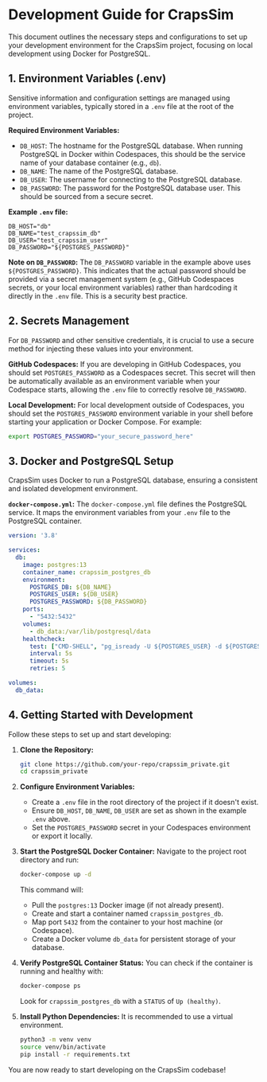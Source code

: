 # Development Guide for CrapsSim

This document outlines the necessary steps and configurations to set up your development environment for the CrapsSim project, focusing on local development using Docker for PostgreSQL.

## 1. Environment Variables (.env)

Sensitive information and configuration settings are managed using environment variables, typically stored in a `.env` file at the root of the project.

**Required Environment Variables:**

*   `DB_HOST`: The hostname for the PostgreSQL database. When running PostgreSQL in Docker within Codespaces, this should be the service name of your database container (e.g., `db`).
*   `DB_NAME`: The name of the PostgreSQL database.
*   `DB_USER`: The username for connecting to the PostgreSQL database.
*   `DB_PASSWORD`: The password for the PostgreSQL database user. This should be sourced from a secure secret.

**Example `.env` file:**

```
DB_HOST="db"
DB_NAME="test_crapssim_db"
DB_USER="test_crapssim_user"
DB_PASSWORD="${POSTGRES_PASSWORD}"
```

**Note on `DB_PASSWORD`:**
The `DB_PASSWORD` variable in the example above uses `${POSTGRES_PASSWORD}`. This indicates that the actual password should be provided via a secret management system (e.g., GitHub Codespaces secrets, or your local environment variables) rather than hardcoding it directly in the `.env` file. This is a security best practice.

## 2. Secrets Management

For `DB_PASSWORD` and other sensitive credentials, it is crucial to use a secure method for injecting these values into your environment.

**GitHub Codespaces:**
If you are developing in GitHub Codespaces, you should set `POSTGRES_PASSWORD` as a Codespaces secret. This secret will then be automatically available as an environment variable when your Codespace starts, allowing the `.env` file to correctly resolve `DB_PASSWORD`.

**Local Development:**
For local development outside of Codespaces, you should set the `POSTGRES_PASSWORD` environment variable in your shell before starting your application or Docker Compose. For example:

```bash
export POSTGRES_PASSWORD="your_secure_password_here"
```

## 3. Docker and PostgreSQL Setup

CrapsSim uses Docker to run a PostgreSQL database, ensuring a consistent and isolated development environment.

**`docker-compose.yml`:**
The `docker-compose.yml` file defines the PostgreSQL service. It maps the environment variables from your `.env` file to the PostgreSQL container.

```yaml
version: '3.8'

services:
  db:
    image: postgres:13
    container_name: crapssim_postgres_db
    environment:
      POSTGRES_DB: ${DB_NAME}
      POSTGRES_USER: ${DB_USER}
      POSTGRES_PASSWORD: ${DB_PASSWORD}
    ports:
      - "5432:5432"
    volumes:
      - db_data:/var/lib/postgresql/data
    healthcheck:
      test: ["CMD-SHELL", "pg_isready -U ${POSTGRES_USER} -d ${POSTGRES_DB}"]
      interval: 5s
      timeout: 5s
      retries: 5

volumes:
  db_data:
```

## 4. Getting Started with Development

Follow these steps to set up and start developing:

1.  **Clone the Repository:**
    ```bash
    git clone https://github.com/your-repo/crapssim_private.git
    cd crapssim_private
    ```

2.  **Configure Environment Variables:**
    *   Create a `.env` file in the root directory of the project if it doesn't exist.
    *   Ensure `DB_HOST`, `DB_NAME`, `DB_USER` are set as shown in the example `.env` above.
    *   Set the `POSTGRES_PASSWORD` secret in your Codespaces environment or export it locally.

3.  **Start the PostgreSQL Docker Container:**
    Navigate to the project root directory and run:
    ```bash
    docker-compose up -d
    ```
    This command will:
    *   Pull the `postgres:13` Docker image (if not already present).
    *   Create and start a container named `crapssim_postgres_db`.
    *   Map port `5432` from the container to your host machine (or Codespace).
    *   Create a Docker volume `db_data` for persistent storage of your database.

4.  **Verify PostgreSQL Container Status:**
    You can check if the container is running and healthy with:
    ```bash
    docker-compose ps
    ```
    Look for `crapssim_postgres_db` with a `STATUS` of `Up (healthy)`.

5.  **Install Python Dependencies:**
    It is recommended to use a virtual environment.
    ```bash
    python3 -m venv venv
    source venv/bin/activate
    pip install -r requirements.txt
    ```

You are now ready to start developing on the CrapsSim codebase!